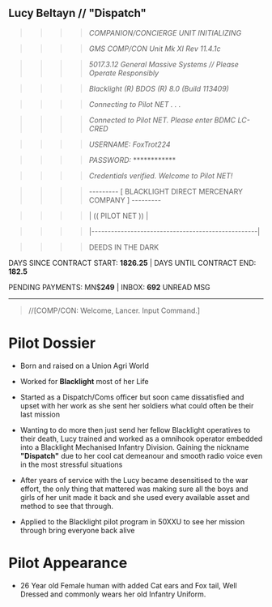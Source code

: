
## Lucy Beltayn // "Dispatch"
  

>>>>*COMPANION/CONCIERGE UNIT INITIALIZING*

>>>>*GMS COMP/CON Unit Mk XI Rev 11.4.1c*

>>>>*5017.3.12 General Massive Systems // Please Operate Responsibly*

>>>>*Blacklight (R) BDOS (R) 8.0 (Build 113409)*

>>>>*Connecting to Pilot NET . . .*

>>>>*Connected to Pilot NET. Please enter BDMC LC-CRED*

>>>>*USERNAME: FoxTrot224*

>>>>*PASSWORD:* ************

>>>>*Credentials verified. Welcome to Pilot NET!*

>>>>--------- [ BLACKLIGHT DIRECT MERCENARY COMPANY ] ---------

>>>>| (( PILOT NET )) |

>>>>|---------------------------------------------------|

  

>>>>DEEDS IN THE DARK

DAYS SINCE CONTRACT START: **1826.25** | DAYS UNTIL CONTRACT END: **182.5**

PENDING PAYMENTS: MN$**249** | INBOX: **692** UNREAD MSG

-------------------------------------

>//[COMP/CON: Welcome, Lancer. Input Command.]
  

# Pilot Dossier

- Born and raised on a Union Agri World

- Worked for **Blacklight** most of her Life

- Started as a Dispatch/Coms officer but soon came dissatisfied and upset with her work as she sent her soldiers what could often be their last mission

- Wanting to do more then just send her fellow Blacklight operatives to their death, Lucy trained and worked as a omnihook operator embedded into a Blacklight Mechanised Infantry Division. Gaining the nickname  **"Dispatch"** due to her cool cat demeanour and smooth radio voice even in the most stressful situations

- After years of service with the Lucy became desensitised to the war effort, the only thing that mattered was making sure all the boys and girls of her unit made it back and she used every available asset and method to see that through.

- Applied to the Blacklight pilot program in 50XXU to see her mission through bring everyone back alive

  

# Pilot Appearance

- 26 Year old Female human with added Cat ears and Fox tail, Well Dressed and commonly wears her old Infantry Uniform.
